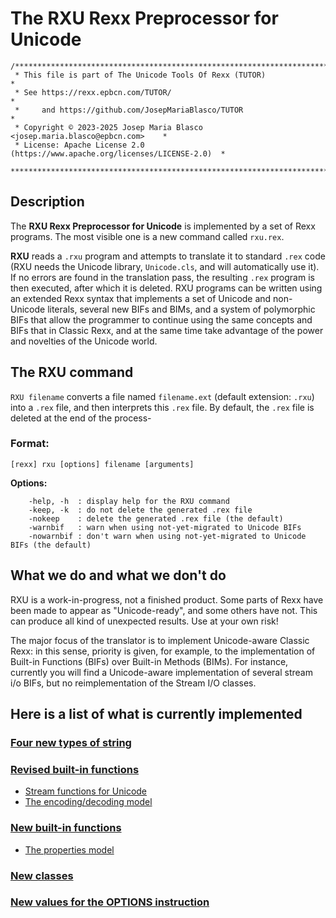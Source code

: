 # The RXU Rexx Preprocessor for Unicode

```
/******************************************************************************
 * This file is part of The Unicode Tools Of Rexx (TUTOR)                     *
 * See https://rexx.epbcn.com/TUTOR/                                          *
 *     and https://github.com/JosepMariaBlasco/TUTOR                          *
 * Copyright © 2023-2025 Josep Maria Blasco <josep.maria.blasco@epbcn.com>    *
 * License: Apache License 2.0 (https://www.apache.org/licenses/LICENSE-2.0)  *
 ******************************************************************************/
```

## Description

The __RXU Rexx Preprocessor for Unicode__ is implemented by a set of Rexx programs. The most visible one is a new command called ``rxu.rex``.

__RXU__ reads a ``.rxu`` program and attempts to translate it to standard ``.rex`` code (RXU needs the Unicode library, ``Unicode.cls``, and will automatically use it).
If no errors are found in the translation pass, the resulting ``.rex`` program is then executed, after which it is deleted.
RXU programs can be written using an extended Rexx syntax that implements a set of Unicode and non-Unicode literals, several new BIFs and BIMs,
and a system of polymorphic BIFs that allow the programmer to continue using the same concepts and BIFs that in Classic Rexx,
and at the same time take advantage of the power and novelties of the Unicode world.

## The RXU command

``RXU filename`` converts a file named ``filename.ext`` (default extension: ``.rxu``) into a ``.rex`` file, and then interprets this ``.rex`` file. By default, the
``.rex`` file is deleted at the end of the process-

### Format:

```
[rexx] rxu [options] filename [arguments]
```

__Options:__

```
    -help, -h  : display help for the RXU command
    -keep, -k  : do not delete the generated .rex file
    -nokeep    : delete the generated .rex file (the default)
    -warnbif   : warn when using not-yet-migrated to Unicode BIFs
    -nowarnbif : don't warn when using not-yet-migrated to Unicode BIFs (the default)
```

## What we do and what we don't do

RXU is a work-in-progress, not a finished product. Some parts of Rexx have been made to appear as "Unicode-ready", and some others have not. This can produce all kind of unexpected results. Use at your own risk!

The major focus of the translator is to implement Unicode-aware Classic Rexx: in this sense, priority is given, for example,
to the implementation of Built-in Functions (BIFs) over Built-in Methods (BIMs).
For instance, currently you will find a Unicode-aware implementation of several stream i/o BIFs, but no reimplementation of the Stream I/O classes.

## Here is a list of what is currently implemented

### [Four new types of string](../string-types/)

### [Revised built-in functions](../built-in/)

* [Stream functions for Unicode](../stream/)
* [The encoding/decoding model](../encodings/)

### [New built-in functions](../new-functions/)

* [The properties model](../properties/)

### [New classes](../new-classes/)

### [New values for the OPTIONS instruction](../options/)
